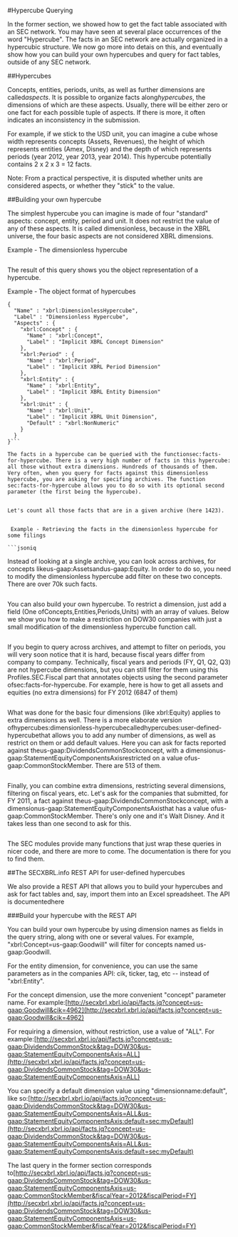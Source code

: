 #Hypercube Querying

In the former section, we showed how to get the fact table associated with an SEC network. You may have seen at several place occurrences of the word "Hypercube". The facts in an SEC network are actually organized in a hypercubic structure. We now go more into detais on this, and eventually show how you can build your own hypercubes and query for fact tables, outside of any SEC network.

##Hypercubes

Concepts, entities, periods, units, as well as further dimensions are called*aspects*. It is possible to organize facts along*hypercubes*, the dimensions of which are these aspects. Usually, there will be either zero or one fact for each possible tuple of aspects. If there is more, it often indicates an inconsistency in the submission.


For example, if we stick to the USD unit, you can imagine a cube whose width represents concepts (Assets, Revenues), the height of which represents entities (Amex, Disney) and the depth of which represents periods (year 2012, year 2013, year 2014). This hypercube potentially contains 2 x 2 x 3 = 12 facts.


Note: From a practical perspective, it is disputed whether units are considered aspects, or whether they "stick" to the value.

##Building your own hypercube

The simplest hypercube you can imagine is made of four "standard" aspects: concept, entity, period and unit. It does not restrict the value of any of these aspects. It is called dimensionless, because in the XBRL universe, the four basic aspects are not considered XBRL dimensions.


 Example - The dimensionless hypercube

```jsoniq
```

The result of this query shows you the object representation of a hypercube.


 Example - The object format of hypercubes

```jsoniq
{
  "Name" : "xbrl:DimensionlessHypercube", 
  "Label" : "Dimensionless Hypercube", 
  "Aspects" : {
    "xbrl:Concept" : {
      "Name" : "xbrl:Concept", 
      "Label" : "Implicit XBRL Concept Dimension"
    }, 
    "xbrl:Period" : {
      "Name" : "xbrl:Period", 
      "Label" : "Implicit XBRL Period Dimension"
    }, 
    "xbrl:Entity" : {
      "Name" : "xbrl:Entity", 
      "Label" : "Implicit XBRL Entity Dimension"
    }, 
    "xbrl:Unit" : {
      "Name" : "xbrl:Unit", 
      "Label" : "Implicit XBRL Unit Dimension", 
      "Default" : "xbrl:NonNumeric"
    }
  }
}```

The facts in a hypercube can be queried with the functionsec:facts-for-hypercube. There is a very high number of facts in this hypercube: all those without extra dimensions. Hundreds of thousands of them. Very often, when you query for facts against this dimensionless hypercube, you are asking for specifing archives. The function sec:facts-for-hypercube allows you to do so with its optional second parameter (the first being the hypercube).


Let's count all those facts that are in a given archive (here 1423).


 Example - Retrieving the facts in the dimensionless hypercube for some filings

```jsoniq
```

Instead of looking at a single archive, you can look across archives, for concepts likeus-gaap:Assetsandus-gaap:Equity. In order to do so, you need to modify the dimensionless hypercube add filter on these two concepts. There are over 70k such facts.


```jsoniq
```

You can also build your own hypercube. To restrict a dimension, just add a field (One ofConcepts,Entities,Periods,Units) with an array of values. Below we show you how to make a restriction on DOW30 companies with just a small modification of the dimensionless hypercube function call.


```jsoniq
```

If you begin to query across archives, and attempt to filter on periods, you will very soon notice that it is hard, because fiscal years differ from company to company. Technically, fiscal years and periods (FY, Q1, Q2, Q3) are not hypercube dimensions, but you can still filter for them using this Profiles.SEC.Fiscal part that annotates objects using the second parameter ofsec:facts-for-hypercube. For example, here is how to get all assets and equities (no extra dimensions) for FY 2012 (6847 of them)


```jsoniq
```

What was done for the basic four dimensions (like xbrl:Equity) applies to extra dimensions as well. There is a more elaborate version ofhypercubes:dimensionless-hypercubecalledhypercubes:user-defined-hypercubethat allows you to add any number of dimensions, as well as restrict on them or add default values. Here you can ask for facts reported against theus-gaap:DividendsCommonStockconcept, with a dimensionus-gaap:StatementEquityComponentsAxisrestricted on a value ofus-gaap:CommonStockMember. There are 513 of them.


```jsoniq
```

Finally, you can combine extra dimensions, restricting several dimensions, filtering on fiscal years, etc. Let's ask for the companies that submitted, for FY 2011, a fact against theus-gaap:DividendsCommonStockconcept, with a dimensionus-gaap:StatementEquityComponentsAxisthat has a value ofus-gaap:CommonStockMember. There's only one and it's Walt Disney. And it takes less than one second to ask for this.


```jsoniq
```

The SEC modules provide many functions that just wrap these queries in nicer code, and there are more to come. The documentation is there for you to find them.

##The SECXBRL.info REST API for user-defined hypercubes

We also provide a REST API that allows you to build your hypercubes and ask for fact tables and, say, import them into an Excel spreadsheet. The API is documentedhere

###Build your hypercube with the REST API

You can build your own hypercube by using dimension names as fields in the query string, along with one or several values. For example, "xbrl:Concept=us-gaap:Goodwill" will filter for concepts named us-gaap:Goodwill.


For the entity dimension, for convenience, you can use the same parameters as in the companies API: cik, ticker, tag, etc -- instead of "xbrl:Entity".


For the concept dimension, use the more convenient "concept" parameter name. For example:[http://secxbrl.xbrl.io/api/facts.jq?concept=us-gaap:Goodwill&cik=4962](http://secxbrl.xbrl.io/api/facts.jq?concept=us-gaap:Goodwill&cik=4962)


For requiring a dimension, without restriction, use a value of "ALL". For example:[http://secxbrl.xbrl.io/api/facts.jq?concept=us-gaap:DividendsCommonStock&tag=DOW30&us-gaap:StatementEquityComponentsAxis=ALL](http://secxbrl.xbrl.io/api/facts.jq?concept=us-gaap:DividendsCommonStock&tag=DOW30&us-gaap:StatementEquityComponentsAxis=ALL)


You can specify a default dimension value using "dimensionname:default", like so:[http://secxbrl.xbrl.io/api/facts.jq?concept=us-gaap:DividendsCommonStock&tag=DOW30&us-gaap:StatementEquityComponentsAxis=ALL&us-gaap:StatementEquityComponentsAxis:default=sec:myDefault](http://secxbrl.xbrl.io/api/facts.jq?concept=us-gaap:DividendsCommonStock&tag=DOW30&us-gaap:StatementEquityComponentsAxis=ALL&us-gaap:StatementEquityComponentsAxis:default=sec:myDefault)


The last query in the former section corresponds to[http://secxbrl.xbrl.io/api/facts.jq?concept=us-gaap:DividendsCommonStock&tag=DOW30&us-gaap:StatementEquityComponentsAxis=us-gaap:CommonStockMember&fiscalYear=2012&fiscalPeriod=FY](http://secxbrl.xbrl.io/api/facts.jq?concept=us-gaap:DividendsCommonStock&tag=DOW30&us-gaap:StatementEquityComponentsAxis=us-gaap:CommonStockMember&fiscalYear=2012&fiscalPeriod=FY)

